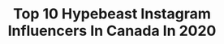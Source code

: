 ---
title: Top 10 Hypebeast Instagram Influencers In Canada In 2020
description: >-
  Find top hypebeast Instagram influencers in Canada in 2020. Most popular hashtags: #hypebeast #aesthetic #supreme #quarantine.
platform: Instagram
profiles:
  - username: "yvngrice"
    fullname: >-
      🍚 romulus 🍚
    location: "Canada"
    followers: 11872
    engagement: 2270
    commentsToLikes: 0.046188
    id: ck8wfx1ecge400j78177l4upr
    verified: false
    hashtags: "#supreme, #offwhite, #abathingape, #jordan1"
  - username: "ggclx"
    fullname: >-
      Gaby
    location: "Canada"
    followers: 13459
    engagement: 603
    commentsToLikes: 0.065943
    id: ck0uesx3nm5a00i19do5i46n4
    verified: false
    hashtags: "#happyvalentinesday, #valentinesday2020, #stayhome, #staysafe"
  - username: "lazysnorlax"
    fullname: >-
      Adham
    location: "Canada"
    followers: 5845
    engagement: 985
    commentsToLikes: 0.290988
    id: ck5hofv6hphmf0i11k1ihx5dp
    verified: false
    hashtags: "#snkrsapp, #ronniefieg, #fitcheck, #pacsun"
  - username: "cor_kashif"
    fullname: >-
      Corey Kashif
    location: "Canada"
    followers: 6898
    engagement: 1634
    commentsToLikes: 0.026141
    id: ck55kp7bfzsuo0i11pkveqewo
    verified: false
    hashtags: "#miami, #served, #tueaday, #motivation"
  - username: "seniorkeke"
    fullname: >-
      Kelvin | YEG Photographer
    location: "Canada"
    followers: 5420
    engagement: 1287
    commentsToLikes: 0.050942
    id: ck0vxl6clzfy60i19fpeblg1k
    verified: false
    hashtags: "#portraitstream, #bridge, #milkyway, #glow"
  - username: "amanda.szee"
    fullname: >-
      Amanda
    location: "Canada"
    followers: 2680
    engagement: 2304
    commentsToLikes: 0.059093
    id: ck8wga14wgzh80j7875flfrl8
    verified: false
    hashtags: "#fashion, #supremenewyork, #aesthetic, #winners"
  - username: "vishakha_sodha"
    fullname: >-
      Vishakha Sodha Khakhar
    location: "Canada"
    followers: 46280
    engagement: 290
    commentsToLikes: 0.078275
    id: ck5q4xd6uqlz90i11knuentpj
    verified: false
    hashtags: "#beautyobsessed, #bedroom, #indialove, #moodyports"
  - username: "jessimabz_"
    fullname: >-
      Jessmabayo
    location: "Canada"
    followers: 3969
    engagement: 1476
    commentsToLikes: 0.138653
    id: ck9hctwdvmyf50j78dln3kwll
    verified: false
    hashtags: "#anime, #trending, #manga, #pictureoftheday"
  - username: "zacharyvague"
    fullname: >-
      zacharyvague
    location: "Canada"
    followers: 10171
    engagement: 910
    commentsToLikes: 0.048850
    id: ck5hpbpufr3fc0i11qkw1ql3b
    verified: false
    hashtags: "#gameoftones, #kodakfilm, #visualambassadors, #dreamermagazine"
  - username: "wizardof32oz"
    fullname: >-
      Wiz
    location: "Canada"
    followers: 5654
    engagement: 542
    commentsToLikes: 0.054049
    id: ck15t8gecgudp0i19kxc66k4k
    verified: false
    hashtags: "#goodyearwelt, #combs, #locojacket, #akubra"
---